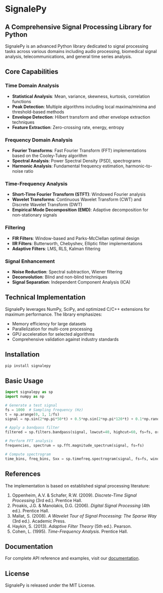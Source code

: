 # SignalePy

## A Comprehensive Signal Processing Library for Python

SignalePy is an advanced Python library dedicated to signal processing tasks across various domains including audio processing, biomedical signal analysis, telecommunications, and general time series analysis.

## Core Capabilities

### Time Domain Analysis
- **Statistical Analysis**: Mean, variance, skewness, kurtosis, correlation functions
- **Peak Detection**: Multiple algorithms including local maxima/minima and threshold-based methods
- **Envelope Detection**: Hilbert transform and other envelope extraction techniques
- **Feature Extraction**: Zero-crossing rate, energy, entropy

### Frequency Domain Analysis
- **Fourier Transforms**: Fast Fourier Transform (FFT) implementations based on the Cooley-Tukey algorithm
- **Spectral Analysis**: Power Spectral Density (PSD), spectrograms
- **Harmonic Analysis**: Fundamental frequency estimation, harmonic-to-noise ratio

### Time-Frequency Analysis
- **Short-Time Fourier Transform (STFT)**: Windowed Fourier analysis
- **Wavelet Transforms**: Continuous Wavelet Transform (CWT) and Discrete Wavelet Transform (DWT)
- **Empirical Mode Decomposition (EMD)**: Adaptive decomposition for non-stationary signals

### Filtering
- **FIR Filters**: Window-based and Parks-McClellan optimal design
- **IIR Filters**: Butterworth, Chebyshev, Elliptic filter implementations
- **Adaptive Filters**: LMS, RLS, Kalman filtering

### Signal Enhancement
- **Noise Reduction**: Spectral subtraction, Wiener filtering
- **Deconvolution**: Blind and non-blind techniques
- **Signal Separation**: Independent Component Analysis (ICA)

## Technical Implementation

SignalePy leverages NumPy, SciPy, and optimized C/C++ extensions for maximum performance. The library emphasizes:

- Memory efficiency for large datasets
- Parallelization for multi-core processing
- GPU acceleration for selected algorithms
- Comprehensive validation against industry standards

## Installation

```bash
pip install signalepy
```

## Basic Usage

```python
import signalepy as sp
import numpy as np

# Generate a test signal
fs = 1000  # Sampling frequency (Hz)
t = np.arange(0, 1, 1/fs)
signal = np.sin(2*np.pi*50*t) + 0.5*np.sin(2*np.pi*120*t) + 0.1*np.random.randn(len(t))

# Apply a bandpass filter
filtered = sp.filters.bandpass(signal, lowcut=40, highcut=60, fs=fs, order=4)

# Perform FFT analysis
frequencies, spectrum = sp.fft.magnitude_spectrum(signal, fs=fs)

# Compute spectrogram
time_bins, freq_bins, Sxx = sp.timefreq.spectrogram(signal, fs=fs, window='hann', nperseg=256)
```

## References

The implementation is based on established signal processing literature:

1. Oppenheim, A.V. & Schafer, R.W. (2009). *Discrete-Time Signal Processing* (3rd ed.). Prentice Hall.
2. Proakis, J.G. & Manolakis, D.G. (2006). *Digital Signal Processing* (4th ed.). Prentice Hall.
3. Mallat, S. (2008). *A Wavelet Tour of Signal Processing: The Sparse Way* (3rd ed.). Academic Press.
4. Haykin, S. (2013). *Adaptive Filter Theory* (5th ed.). Pearson.
5. Cohen, L. (1995). *Time-Frequency Analysis*. Prentice Hall.

## Documentation

For complete API reference and examples, visit our [documentation](https://signalepy.readthedocs.io/).

## License

SignalePy is released under the MIT License.
